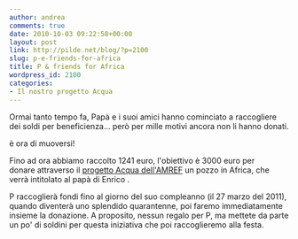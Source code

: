 ```yaml
---
author: andrea
comments: true
date: 2010-10-03 09:22:58+00:00
layout: post
link: http://pilde.net/blog/?p=2100
slug: p-e-friends-for-africa
title: P & friends for Africa
wordpress_id: 2100
categories:
- Il nostro progetto Acqua
---
```


Ormai tanto tempo fa, Papà e i suoi amici hanno cominciato a raccogliere dei soldi per beneficienza... però per mille motivi ancora non li hanno donati.

è ora di muoversi!

Fino ad ora abbiamo raccolto 1241 euro, l'obiettivo è 3000 euro per donare attraverso il [progetto Acqua dell'AMRE](http://www.amref.it/locator.cfm?pageID=6124)[F](http://www.amref.it/locator.cfm?pageID=6124) un pozzo in Africa, che verrà intitolato al papà di Enrico .

P raccoglierà fondi fino al giorno del suo compleanno (il 27 marzo del 2011), quando diventerà uno splendido quarantenne, poi faremo immediatamente insieme la donazione. A proposito, nessun regalo per P, ma mettete da parte un po' di soldini per questa iniziativa che poi raccoglieremo alla festa.
